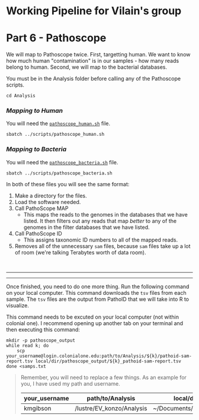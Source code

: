 # Working Pipeline for Vilain's group
# Part 6 - Pathoscope

We will map to Pathoscope twice. First, targetting human. We want to know how much human "contamination" is in our samples - how many reads belong to human. Second, we will map to the bacterial databases.

You must be in the Analysis folder before calling any of the Pathoscope scripts.
```
cd Analysis
```

### **_Mapping to Human_**
You will need the [`pathoscope_human.sh`](https://github.com/kmgibson/EV_konzo/blob/master/scripts/pathoscope_human.sh) file.
```
sbatch ../scripts/pathoscope_human.sh
```

### **_Mapping to Bacteria_**
You will need the [`pathoscope_bacteria.sh`](https://github.com/kmgibson/EV_konzo/blob/master/scripts/pathoscope_bacteria.sh) file.
```
sbatch ../scripts/pathoscope_bacteria.sh
```

In both of these files you will see the same format:
1. Make a directory for the files.
2. Load the software needed.
3. Call PathoScope MAP
    - This maps the reads to the genomes in the databases that we have listed. It then filters out any reads that map *better* to any of the genomes in the filter databases that we have listed.
4. Call PathoScope ID
    - This assigns taxonomic ID numbers to all of the mapped reads.
5. Removes all of the unnecessary `sam` files, because `sam` files take up a lot of room (we're talking Terabytes worth of data room).

<br />

---
---

Once finished, you need to do one more thing. 
Run the following command on your local computer. This command downloads the `tsv` files from each sample. The `tsv` files are the output from PathoID that we will take into R to visualize.

This command needs to be excuted on your local computer (not within colonial one). I recommend opening up another tab on your terminal and then executing this command:
```
mkdir -p pathoscope_output
while read k; do
    scp your_username@login.colonialone.edu:path/to/Analysis/${k}/pathoid-sam-report.tsv local/dir/pathoscope_output/${k}_pathoid-sam-report.tsv
done <samps.txt
```
>Remember, you will need to replace a few things. As an example for you, I have used my path and username.
>
>| your_username | path/to/Analysis | local/dir |
>| --- | --- | --- |
>| kmgibson | /lustre/EV_konzo/Analysis | ~/Documents/EVKonzo |
>